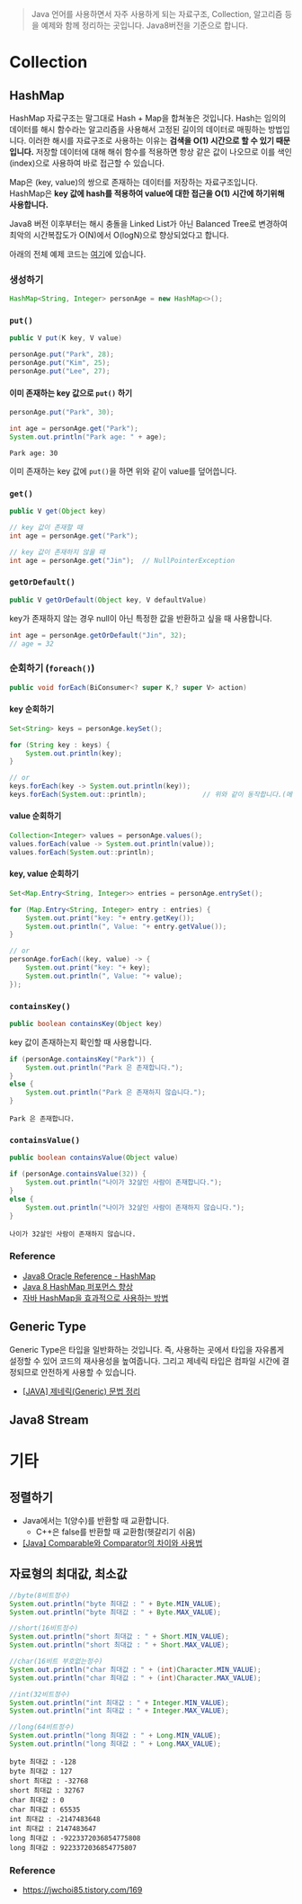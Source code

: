 > Java 언어를 사용하면서 자주 사용하게 되는 자료구조, Collection, 알고리즘 등을 예제와 함께 정리하는 곳입니다. Java8버전을 기준으로 합니다.

# Collection
## HashMap
HashMap 자료구조는 말그대로 Hash + Map을 합쳐놓은 것입니다. Hash는 임의의 데이터를 해시 함수라는 알고리즘을 사용해서 고정된 길이의 데이터로 매핑하는 방법입니다. 이러한 해시를 자료구조로 사용하는 이유는 **검색을 O(1) 시간으로 할 수 있기 때문입니다.** 저장할 데이터에 대해 해쉬 함수를 적용하면 항상 같은 값이 나오므로 이를 색인(index)으로 사용하여 바로 접근할 수 있습니다.

Map은 (key, value)의 쌍으로 존재하는 데이터를 저장하는 자료구조입니다. HashMap은 **key 값에 hash를 적용하여 value에 대한 접근을 O(1) 시간에 하기위해 사용합니다.**

Java8 버전 이후부터는 해시 충돌을 Linked List가 아닌 Balanced Tree로 변경하여 최악의 시간복잡도가 O(N)에서 O(logN)으로 향상되었다고 합니다.

아래의 전체 예제 코드는 [여기](https://github.com/CODEMCD/java-example-code/blob/master/java-simple-code/src/test/java/collection/HashMapTest.java)에 있습니다.

### 생성하기

```java
HashMap<String, Integer> personAge = new HashMap<>();
```

### `put()`

```java
public V put(K key, V value)
```

```java
personAge.put("Park", 28);
personAge.put("Kim", 25);
personAge.put("Lee", 27);
```

#### 이미 존재하는 key 값으로 `put()` 하기

```java
personAge.put("Park", 30);

int age = personAge.get("Park");
System.out.println("Park age: " + age);
```

```
Park age: 30
```

이미 존재하는 key 값에 `put()`을 하면 위와 같이 value를 덮어씁니다.

### `get()`

```java
public V get(Object key)
```

```java
// key 값이 존재할 때
int age = personAge.get("Park");

// key 값이 존재하지 않을 때
int age = personAge.get("Jin");  // NullPointerException
```

### `getOrDefault()`

```java
public V getOrDefault(Object key, V defaultValue)
```

key가 존재하지 않는 경우 null이 아닌 특정한 값을 반환하고 싶을 때 사용합니다.

```java
int age = personAge.getOrDefault("Jin", 32);
// age = 32
```

### 순회하기 (`foreach()`)

```java
public void forEach(BiConsumer<? super K,? super V> action)
```

#### key 순회하기

```java
Set<String> keys = personAge.keySet();

for (String key : keys) {
    System.out.println(key);
}

// or
keys.forEach(key -> System.out.println(key));
keys.forEach(System.out::println);              // 위와 같이 동작합니다.(메서드 래퍼런스 사용)
```

#### value 순회하기

```java
Collection<Integer> values = personAge.values();
values.forEach(value -> System.out.println(value));
values.forEach(System.out::println);
```

#### key, value 순회하기

```java
Set<Map.Entry<String, Integer>> entries = personAge.entrySet();

for (Map.Entry<String, Integer> entry : entries) {
    System.out.print("key: "+ entry.getKey());
    System.out.println(", Value: "+ entry.getValue());
}

// or
personAge.forEach((key, value) -> {
    System.out.print("key: "+ key);
    System.out.println(", Value: "+ value);
});
```

### `containsKey()`

```java
public boolean containsKey(Object key)
```

key 값이 존재하는지 확인할 때 사용합니다.

```java
if (personAge.containsKey("Park")) {
    System.out.println("Park 은 존재합니다.");
}
else {
    System.out.println("Park 은 존재하지 않습니다.");
}
```

```
Park 은 존재합니다.
```

### `containsValue()`

```java
public boolean containsValue(Object value)
```

```java
if (personAge.containsValue(32)) {
    System.out.println("나이가 32살인 사람이 존재합니다.");
}
else {
    System.out.println("나이가 32살인 사람이 존재하지 않습니다.");
}
```

```
나이가 32살인 사람이 존재하지 않습니다.
```


### Reference
- [Java8 Oracle Reference - HashMap](https://docs.oracle.com/javase/8/docs/api/java/util/HashMap.html)
- [Java 8 HashMap 퍼포먼스 향상](https://johngrib.github.io/wiki/java8-performance-improvement-for-hashmap/)
- [자바 HashMap을 효과적으로 사용하는 방법](http://tech.javacafe.io/2018/12/03/HashMap/)

## Generic Type
Generic Type은 타입을 일반화하는 것입니다. 즉, 사용하는 곳에서 타입을 자유롭게 설정할 수 있어 코드의 재사용성을 높여줍니다. 그리고 제네릭 타입은 컴파일 시간에 결정되므로 안전하게 사용할 수 있습니다.

- [[JAVA] 제네릭(Generic) 문법 정리](https://cornswrold.tistory.com/180)

## Java8 Stream


# 기타
## 정렬하기
- Java에서는 1(양수)를 반환할 때 교환합니다.
    - C++은 false를 반환할 때 교환함(헷갈리기 쉬움)
- [[Java] Comparable와 Comparator의 차이와 사용법](https://gmlwjd9405.github.io/2018/09/06/java-comparable-and-comparator.html)
## 자료형의 최대값, 최소값

```java
//byte(8비트정수)  
System.out.println("byte 최대값 : " + Byte.MIN_VALUE);  
System.out.println("byte 최대값 : " + Byte.MAX_VALUE);  

//short(16비트정수)  
System.out.println("short 최대값 : " + Short.MIN_VALUE);  
System.out.println("short 최대값 : " + Short.MAX_VALUE);  

//char(16비트 부호없는정수)  
System.out.println("char 최대값 : " + (int)Character.MIN_VALUE);  
System.out.println("char 최대값 : " + (int)Character.MAX_VALUE);  

//int(32비트정수)  
System.out.println("int 최대값 : " + Integer.MIN_VALUE);  
System.out.println("int 최대값 : " + Integer.MAX_VALUE);  

//long(64비트정수)  
System.out.println("long 최대값 : " + Long.MIN_VALUE);  
System.out.println("long 최대값 : " + Long.MAX_VALUE);  
```

```
byte 최대값 : -128
byte 최대값 : 127
short 최대값 : -32768
short 최대값 : 32767
char 최대값 : 0
char 최대값 : 65535
int 최대값 : -2147483648
int 최대값 : 2147483647
long 최대값 : -9223372036854775808
long 최대값 : 9223372036854775807
```

### Reference
- <https://jwchoi85.tistory.com/169>